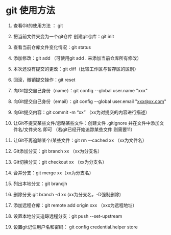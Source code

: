 # git 使用方法
1. 查看Git的使用方法 ： git

2. 把当前文件夹变为一个git仓库 创建git仓库：git init

3. 查看当前仓库文件变化情况：git status

4. 添加修改：git add （可使用git add . 来添加当前仓库所有修改）

5. 本次还没有提交的更改：git diff（比较工作区与暂存区的区别）

6. 回滚，撤销提交操作：git reset

7. 向Git提交自己身份（name）：git config --global user.name "xxx"

8. 向Git提交自己身份（email）：git config --global user.email "xxx@xx.com"

9. 向Git提交内容：git commit -m “xx” （xx为对提交的内容进行描述）

10. 让Git不提交某些文件/忽略某些文件：创建文件 .gitignore 并在文件中添加文件名/文件夹名 即可 （若git已经开始追踪某些文件 则需要11）

11. 让Git不再追踪某个/某些文件：git rm --cached xx （xx为文件名）

12. Git添加分支：git branch xx （xx为分支名）

13. Git切换分支：git checkout xx （xx为分支名）

14. 合并分支：git merge xx（xx为分支名）

15. 列出本地分支：git brancjh

16. 删除分支:git branch -d xx (xx为分支名，-D强制删除)

17. 添加远程仓库：git remote add origin xxx （xxx为远程地址）

18. 设置本地分支追踪远程分支：git push --set-upstream

19. 设置git记住用户名和密码： git config credential.helper store
